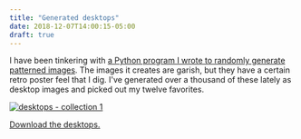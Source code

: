 ```yaml
---
title: "Generated desktops"
date: 2018-12-07T14:00:15-05:00
draft: true
---
```


I have been tinkering with [a Python program I wrote to randomly generate patterned images](https://github.com/cndreisbach/random-art). The images it creates are garish, but they have a certain retro poster feel that I dig. I've generated over a thousand of these lately as desktop images and picked out my twelve favorites.

<!--more-->

[![desktops - collection 1](/img/collection1.png)](/files/collection1.zip)

[Download the desktops.](/files/collection1.zip)
